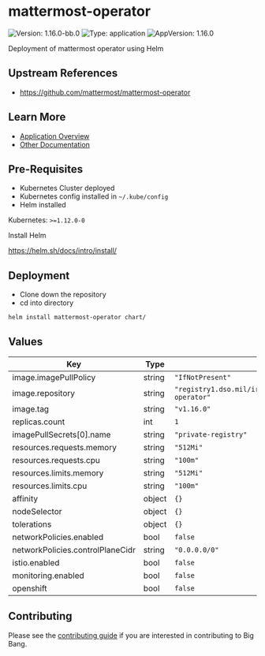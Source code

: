 # mattermost-operator

![Version: 1.16.0-bb.0](https://img.shields.io/badge/Version-1.16.0--bb.0-informational?style=flat-square) ![Type: application](https://img.shields.io/badge/Type-application-informational?style=flat-square) ![AppVersion: 1.16.0](https://img.shields.io/badge/AppVersion-1.16.0-informational?style=flat-square)

Deployment of mattermost operator using Helm

## Upstream References
* <https://github.com/mattermost/mattermost-operator>

## Learn More
- [Application Overview](docs/overview.md)
- [Other Documentation](docs/)

## Pre-Requisites

* Kubernetes Cluster deployed
* Kubernetes config installed in `~/.kube/config`
* Helm installed

Kubernetes: `>=1.12.0-0`

Install Helm

https://helm.sh/docs/intro/install/

## Deployment

* Clone down the repository
* cd into directory
```bash
helm install mattermost-operator chart/
```

## Values

| Key | Type | Default | Description |
|-----|------|---------|-------------|
| image.imagePullPolicy | string | `"IfNotPresent"` |  |
| image.repository | string | `"registry1.dso.mil/ironbank/opensource/mattermost/mattermost-operator"` |  |
| image.tag | string | `"v1.16.0"` |  |
| replicas.count | int | `1` |  |
| imagePullSecrets[0].name | string | `"private-registry"` |  |
| resources.requests.memory | string | `"512Mi"` |  |
| resources.requests.cpu | string | `"100m"` |  |
| resources.limits.memory | string | `"512Mi"` |  |
| resources.limits.cpu | string | `"100m"` |  |
| affinity | object | `{}` |  |
| nodeSelector | object | `{}` |  |
| tolerations | object | `{}` |  |
| networkPolicies.enabled | bool | `false` |  |
| networkPolicies.controlPlaneCidr | string | `"0.0.0.0/0"` |  |
| istio.enabled | bool | `false` |  |
| monitoring.enabled | bool | `false` |  |
| openshift | bool | `false` |  |

## Contributing

Please see the [contributing guide](https://repo1.dso.mil/platform-one/big-bang/bigbang/-/blob/master/CONTRIBUTING.md) if you are interested in contributing to Big Bang.
